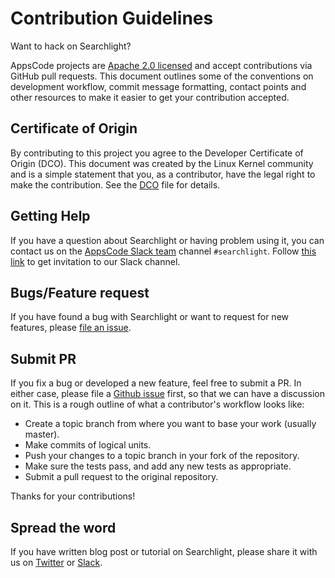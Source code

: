 # Contribution Guidelines

Want to hack on Searchlight?

AppsCode projects are [Apache 2.0 licensed](https://github.com/searchlight-client/java/blob/master/LICENSE) and accept contributions via
GitHub pull requests.  This document outlines some of the conventions on
development workflow, commit message formatting, contact points and other
resources to make it easier to get your contribution accepted.

## Certificate of Origin

By contributing to this project you agree to the Developer Certificate of
Origin (DCO). This document was created by the Linux Kernel community and is a
simple statement that you, as a contributor, have the legal right to make the
contribution. See the [DCO](https://github.com/searchlight-client/java/blob/master/DCO) file for details.

## Getting Help

If you have a question about Searchlight or having problem using it, you can contact us on the [AppsCode Slack team](https://appscode.slack.com/messages/C8NCX6N23/details/) channel `#searchlight`. Follow [this link](https://slack.appscode.com) to get invitation to our Slack channel.

## Bugs/Feature request

If you have found a bug with Searchlight or want to request for new features, please [file an issue](https://github.com/searchlight-client/java/issues/new).

## Submit PR

If you fix a bug or developed a new feature, feel free to submit a PR. In either case, please file a [Github issue](https://github/issu-client/javaes/new) first, so that we can have a discussion on it. This is a rough outline of what a contributor's workflow looks like:

- Create a topic branch from where you want to base your work (usually master).
- Make commits of logical units.
- Push your changes to a topic branch in your fork of the repository.
- Make sure the tests pass, and add any new tests as appropriate.
- Submit a pull request to the original repository.

Thanks for your contributions!

## Spread the word

If you have written blog post or tutorial on Searchlight, please share it with us on [Twitter](https://twitter.com/AppsCodeHQ) or [Slack](https://slack.appscode.com).
